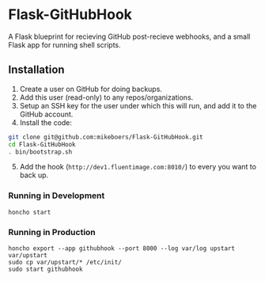 Flask-GitHubHook
================

A Flask blueprint for recieving GitHub post-recieve webhooks, and a small Flask app for running shell scripts.


Installation
------------

1. Create a user on GitHub for doing backups.
2. Add this user (read-only) to any repos/organizations.
3. Setup an SSH key for the user under which this will run, and add it to the GitHub account.
4. Install the code:

~~~bash
git clone git@github.com:mikeboers/Flask-GitHubHook.git
cd Flask-GitHubHook
. bin/bootstrap.sh
~~~

5. Add the hook (`http://dev1.fluentimage.com:8010/`) to every you want to back up.


### Running in Development

~~~
honcho start
~~~


### Running in Production

~~~
honcho export --app githubhook --port 8000 --log var/log upstart var/upstart
sudo cp var/upstart/* /etc/init/
sudo start githubhook
~~~

